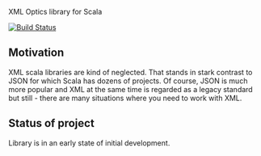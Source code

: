 XML Optics library for Scala

[![Build Status](https://api.travis-ci.org/note/xml-lens.svg)](https://travis-ci.org/note/xml-lens)

## Motivation

XML scala libraries are kind of neglected. That stands in stark contrast to JSON for which Scala has dozens of projects.
Of course, JSON is much more popular and XML at the same time is regarded as a legacy standard but still - there are many situations where you need to work with XML.

## Status of project

Library is in an early state of initial development.
